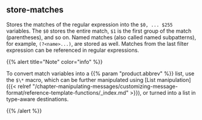 ---
---
<!-- DISCLAIMER: This file is based on the syslog-ng Open Source Edition documentation https://github.com/balabit/syslog-ng-ose-guides/commit/2f4a52ee61d1ea9ad27cb4f3168b95408fddfdf2 and is used under the terms of The syslog-ng Open Source Edition Documentation License. The file has been modified by Axoflow. -->

## store-matches

Stores the matches of the regular expression into the `$0, ... $255` variables. The `$0` stores the entire match, `$1` is the first group of the match (parentheses), and so on. Named matches (also called named subpatterns), for example, `(?<name>...)`, are stored as well. Matches from the last filter expression can be referenced in regular expressions.


{{% alert title="Note" color="info" %}}

To convert match variables into a {{% param "product.abbrev" %}} list, use the `$\*` macro, which can be further manipulated using [List manipulation]({{< relref "/chapter-manipulating-messages/customizing-message-format/reference-template-functions/_index.md" >}}), or turned into a list in type-aware destinations.

{{% /alert %}}
